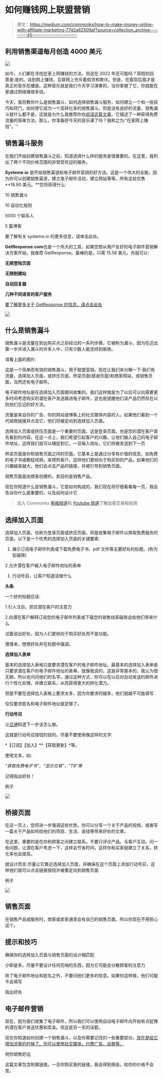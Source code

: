 # 如何赚钱网上联盟营销

> 原文：<https://medium.com/coinmonks/how-to-make-money-online-with-affiliate-marketing-77d2a62509af?source=collection_archive---------45----------------------->

## 利用销售渠道每月创造 4000 美元

![](img/991da77fa4020ff636c9983cafc5de16.png)

如今，人们都在寻找在家上网赚钱的方法，但这在 2022 年还可能吗？简短的回答是:是的。谈到网上赚钱，互联网上充斥着假货和欺诈。但是，在窗帘后面才是真正的音乐在播放。这种音乐就是我们今天学习演奏的，当你掌握了它，你就能在家通过网络赚很多钱。

今天，我将教你什么是销售漏斗，如何选择销售漏斗服务，如何建立一个和一些技巧和窍门，如何使它成为一个高转化率的销售漏斗。但是没有良好的流量，销售漏斗就什么都不是，这就是为什么我推荐你也[阅读这篇文章](/@michaelhokl97/how-to-make-money-with-quora-572c9ee7ad9c)。它描述了一种获得免费流量的简单方法。那么，你准备好今天的音乐课了吗？我称之为:“在家网上赚钱”。''

## 销售漏斗服务

在我们开始创建销售漏斗之前，知道选择什么样的服务是很重要的。在这里，我列出了两个不同价格范围的非常受欢迎的服务。

**Systeme.io** 是开始销售渠道和电子邮件营销的好方法。这是一个伟大的全能，因为你可以创建销售渠道，建立电子邮件活动，建立网站等等。所有这些仅售**18.90 美元。**您将获得什么:

10 销售漏斗

10 自动化规则

5000 个联系人

5 篇博客

要了解有关 systeme.io 的更多信息，请单击此处。

**GetResponse.com**也是一个伟大的工具。如果您想从用户友好的电子邮件营销解决方案开始，我推荐 GetResponse。最棒的是，只需 15.58 美元，你就可以:

**无限登陆页面**

**无限制建站**

**自动回复器**

**几种不同语言的客户服务**

[要了解更多关于 GetResponse 的信息，请点击此处](https://www.getresponse.com?ab=Phk7yvwHyp)

![](img/2485fc684471b9eac3dfc1ccb9ad99a0.png)

## 什么是销售漏斗

销售漏斗是流量在到达购买点之前经过的一系列步骤。它被称为漏斗，因为在迈出第一步并进入漏斗的许多人中，只有少数人能坚持到皈依。

请看上面的图片:

这是一个简单而有效的销售漏斗，用于联盟营销。现在让我们来分解一下:我们有流量，选择加入页面，或挤压页面，桥梁页面(感谢页面)和商家网站，或销售页面，当然还有电子邮件。

电子邮件地址是在选择加入页面期间收集的。我们这样做是为了以后可以向需要更多时间考虑购买的潜在客户发送跟进电子邮件，这也是提醒他们该产品仍然存在以防他们忘记的好方法。

流量是来自你的广告、你的网站或博客上的社交媒体内容的人。如果他们看到一个代销商链接并点击它，他们将被定向到选择加入页面。

选择加入页面或挤压页面是一个重要的页面。这是登录页面，也是您的潜在客户首先看到的内容。在这一点上，我们希望引起客户的兴趣，让他们输入自己的电子邮件地址，这样我们就可以捕捉到它。一旦输入地址，它们将被发送到下一页

桥梁页面是你和销售页面之间的页面。它基本上是通过分享有价值的信息，如免费的电子书或教程视频，来预热客户。这样他们更倾向于购买你的产品。如果他们的兴趣越来越大，他们会点击产品的链接，并被引导到销售页面。

销售页面是由商家创建的，其目的是销售产品。

现在你知道什么是销售漏斗，它是如何构成的，我们现在将仔细看看每一页，我会告诉你什么是重要的，以及如何设计它

> 加入 Coinmonks [电报频道](https://t.me/coincodecap)和 [Youtube 频道](https://www.youtube.com/c/coinmonks/videos)了解加密交易和投资

## 选择加入页面

选择加入页面，也称为登录页面或挤压页面，将是收集电子邮件以换取免费服务的页面。以下是一个优秀的选择加入页面的关键要素:

1.  展示订阅电子邮件列表或下载免费电子书、pdf 文件等主要好处的标题。(称为铅磁铁)

2.允许潜在客户输入电子邮件地址的表单

1.  行动号召，让客户知道该做什么

**头条**

一个好的标题应该:

1.引人注目，抓住潜在客户的注意力

2.向潜在客户解释订阅您的电子邮件列表或下载您的销售线索磁铁会给他们带来什么

试着说出好处，因为人们更倾向于购买好处而不是功能。

慢慢来，想想好处并在标题中强调。

**选择加入表单**

基本的选择加入表格只是要求潜在客户的电子邮件地址。最基本的选择加入表单是只要求潜在客户的电子邮件地址的表单。就像我说的，这是非常基本的，我认为很无聊。所以也问问他们的名字。通过这种方式，你可以在以后对自动发送的邮件进行个性化处理，并建立联系，从而获得更大的转化潜力。

但是不要在选择加入表格上要求太多，因为你要求的越多，他们就越不可能填写

仅仅要求姓名和电子邮件地址就足够了。

**行动号召**

让[交通](/@michaelhokl97/how-to-make-money-with-quora-572c9ee7ad9c)知道下一步该怎么做。

这就是行动号召按钮的目的。尽量不要使用像这样的文字:

*【订阅】【加入】**【获取更新】*等。

使用文本，如:

*“获取免费电子书”、“显示交易”、“T9”等*

记得指出好处！

例子

![](img/4de8648e4837d5889b77dfbaba6c6095.png)

## 桥接页面

在这一页上，您将进一步强调这些优势。你可以分享一个关于产品的视频，或者写一篇关于产品如何给他们的项目、生活、金钱等带来好处的文章。

在这里，重要的是在你和顾客之间建立联系。不要只评论产品。与客户互动。问一些问题，让潜在客户考虑一下，这样会节省时间，这样你和买家就建立了关系，转化率也会提高。

就设计而言:尽量让它靠近选择加入页面，并确保在这个页面上添加行动号召，这样他们就可以点击链接按钮并被重定向到销售页面

例子

![](img/9122a05eef68d221effaddce7664fafe.png)

## 销售页面

在销售产品或服务时，商家或卖家通常会有自己的销售页面。所以你现在不用担心这个。

## 提示和技巧

确保你的选择加入页面与销售页面的设计相匹配

少即是多。尽量不要设计任何花哨的东西，因为它可能会分散顾客的注意力

除了电子邮件地址和姓名之外，不要问他们更多的信息。如果你这样做，他们可能不会填写

指出好处

## 电子邮件营销

现在，因为我们收集了电子邮件，所以我们可以使用自动电子邮件向开始有点犹豫的潜在客户发送优惠和奖金。但这是另一天的话题。

现在你知道如何创建一个销售漏斗，以及你需要记住的一些重要部分。[现在是给它增加流量的时候了。你可以使用社交媒体、付费广告、谷歌等。](/@michaelhokl97/how-to-make-money-with-quora-572c9ee7ad9c)

祝你销售好运

这篇文章包含附属链接。一旦你购买我的链接，我会得到佣金。给你的价格不会变。